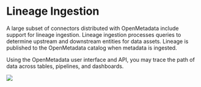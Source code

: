 # Lineage Ingestion

A large subset of connectors distributed with OpenMetadata include support for lineage ingestion. Lineage ingestion processes queries to determine upstream and downstream entities for data assets. Lineage is published to the OpenMetadata catalog when metadata is ingested.

Using the OpenMetadata user interface and API, you may trace the path of data across tables, pipelines, and dashboards.

![](../docs/.gitbook/assets/lineage.gif)

###
